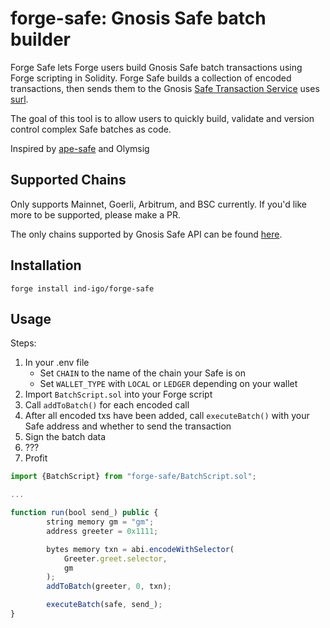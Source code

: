 # forge-safe: Gnosis Safe batch builder

Forge Safe lets Forge users build Gnosis Safe batch transactions using Forge scripting in Solidity. Forge Safe builds a collection of encoded transactions, then sends them to the Gnosis [Safe Transaction Service](https://github.com/safe-global/safe-transaction-service) uses [surl](https://github.com/memester-xyz/surl).

The goal of this tool is to allow users to quickly build, validate and version control complex Safe batches as code.

Inspired by [ape-safe](https://github.com/banteg/ape-safe) and Olymsig

## Supported Chains

Only supports Mainnet, Goerli, Arbitrum, and BSC currently. If you'd like more to be supported, please make a PR.

The only chains supported by Gnosis Safe API can be found [here](https://docs.safe.global/learn/safe-core/safe-core-api/available-services#safe-transaction-service).

## Installation

```forge install ind-igo/forge-safe```

## Usage

Steps:

1. In your .env file
    - Set `CHAIN` to the name of the chain your Safe is on
    - Set `WALLET_TYPE` with `LOCAL` or `LEDGER` depending on your wallet
2. Import `BatchScript.sol` into your Forge script
3. Call `addToBatch()` for each encoded call
4. After all encoded txs have been added, call `executeBatch()` with your Safe address and whether to send the transaction
5. Sign the batch data
6. ???
7. Profit

```js
import {BatchScript} from "forge-safe/BatchScript.sol";

...

function run(bool send_) public {
        string memory gm = "gm";
        address greeter = 0x1111;

        bytes memory txn = abi.encodeWithSelector(
            Greeter.greet.selector,
            gm
        );
        addToBatch(greeter, 0, txn);

        executeBatch(safe, send_);
}
```